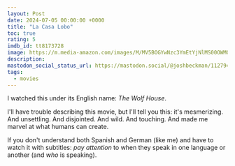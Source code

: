 ```yaml
---
layout: Post
date: 2024-07-05 00:00:00 +0000
title: "La Casa Lobo"
toc: true
rating: 5
imdb_id: tt8173728
image: https://m.media-amazon.com/images/M/MV5BOGYwNzc3YmEtYjNlMS00OWM0LTg3ZjEtZjMxMDFlMTk0YThmXkEyXkFqcGdeQXVyOTE4MDA1NDI@._V1_SX300.jpg
description: 
mastodon_social_status_url: https://mastodon.social/@joshbeckman/112794595444739231
tags: 
  - movies
---
```




I watched this under its English name: *The Wolf House*.

I'll have trouble describing this movie, but I'll tell you this: it's mesmerizing. And unsettling. And disjointed. And wild. And touching. And made me marvel at what humans can create.

If you don't understand both Spanish and German (like me) and have to watch it with subtitles: *pay attention* to when they speak in one language or another (and _who_ is speaking).
